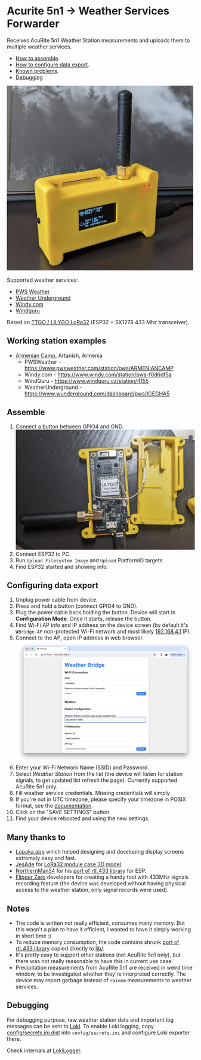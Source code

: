 # Acurite 5n1 -> Weather Services Forwarder

Receives AcuRite 5n1 Weather Station measurements and uploads them to multiple weather services.

* [How to assemble](#assemble).
* [How to configure data export](#configuring-data-export).
* [Known problems](https://github.com/shchuko/acurite-bridge/issues).
* [Debugging](#debugging)

<img src="docs/front.png" width="500" alt="front">

Supported weather services:

* [PWS Weather](https://www.pwsweather.com/)
* [Weather Underground](https://www.wunderground.com/)
* [Windy.com](https://stations.windy.com/)
* [Windguru](https://www.windguru.cz/)

Based on [TTGO / LILYGO LoRa32](https://www.lilygo.cc/products/lora3) (ESP32 + SX1278 433 Mhz transceiver).

## Working station examples

* [Armenian Camp](https://www.facebook.com/armeniancampp/), Artanish, Armenia
  * PWSWeather - https://www.pwsweather.com/station/pws/ARMENIANCAMP
  * Windy.com - https://www.windy.com/station/pws-f0d6df5a
  * WindGuru - https://www.windguru.cz/station/4155
  * WeatherUnderground - https://www.wunderground.com/dashboard/pws/IGEGHA5

## Assemble

1. Connect a button between GPIO4 and GND.
   <img src="docs/disassembled.png" width="500" alt="disassembled">
2. Connect ESP32 to PC.
3. Run  `Upload Filesystem Image` and `Upload` PlatformIO targets
4. Find ESP32 started and showing info.

## Configuring data export

1. Unplug power cable from device.
2. Press and hold a button (connect GPIO4 to GND).
3. Plug the power cable back holding the button. Device will start in **Configuration Mode**. Once it starts, release
   the button.
4. Find Wi-Fi AP info and IP address on the device screen (by default it's `WBridge-AP` non-protected Wi-Fi network and
   most likely [192.168.4.1](http://192.168.4.1/) IP).
5. Connect to the AP, open IP address in web browser.
   <img src="docs/configsite.png" alt="configsite">
6. Enter your Wi-Fi Network Name (SSID) and Password.
7. Select *Weather Station* from the list (the device will listen for station signals, to get updated list refresh the
   page). Currently supported AcuRite 5n1 only.
8. Fill weather service credentials. Missing credentials will simply
9. If you're not in UTC timezone, please specify your timezone in POSIX format, see
   the [documentation](https://www.gnu.org/software/libc/manual/html_node/TZ-Variable.html).
10. Click on the "SAVE SETTINGS" button.
11. Find your device rebooted and using the new settings.

## Many thanks to

* [Lopaka.app](https://lopaka.app/) which helped designing and developing display screens extremely easy and fast.
* [JesAde](https://www.thingiverse.com/jesade/designs)
  for [LoRa32 module case 3D model](https://www.thingiverse.com/thing:4518757).
* [NorthernMan54](https://github.com/NorthernMan54) for
  his [port of rtl_433 library](https://github.com/NorthernMan54/rtl_433_ESP) for ESP.
* [Flipper Zero](https://flipperzero.one/) developers for creating a handy tool with 433Mhz signals recording feature 
  (the device was developed without having physical access to the weather station, only signal records were used).

## Notes

* The code is written not really efficient, consumes many memory. But this wasn't a plan to have it efficient, I wanted
  to have it simply working in short time :)
* To reduce memory consumption, the code contains
  shrunk [port of rtl_433 library](https://github.com/NorthernMan54/rtl_433_ESP) copied directly to [lib/](lib).
* It's pretty easy to support other stations (not AcuRite 5n1 only), but there was not really reasonable to have this in
  current use case.
* Precipitation measurements from AcuRite 5n1 are received in weird time window, to be investigated whether they're
  interpreted correctly. The device may report garbage instead of `rainmm` measurements to weather services. 

## Debugging

For debugging purpose, raw weather station data and important log messages can be sent
to [Loki](https://grafana.com/oss/loki/). To enable Loki logging,
copy [config/secrets.ini.dist](config/secrets.ini.dist) into `config/secrets.ini` and configure Loki exporter there.

Check internals at [LokiLogger](include/weatherBridge/LokiLogger.hpp).